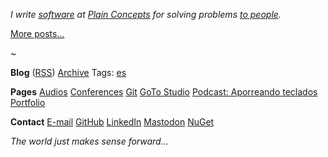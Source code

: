 *I write [software](/?i=portfolio) at [Plain Concepts](https://www.plainconcepts.com) for solving problems [to people](/?i=conferences).*

<div id="posts-latest"></div>

[More posts...](/?i=blog)

<div class="center">~</div>

**Blog**
([RSS](feed.rss))
[Archive](/?i=blog)
Tags:
[es](/?i=blog-es "Posts en español")

**Pages**
[Audios](/?i=audios)
[Conferences](/?i=conferences)
[Git](/?i=git)
[GoTo Studio](goto-studio)
[Podcast: Aporreando teclados](https://www.ivoox.com/podcast-aporreando-teclados_sq_f11142253_1.html)
[Portfolio](/?i=portfolio)

**Contact**
[E-mail](mailto:MarcosCobena@outlook.com)
[GitHub](https://github.com/MarcosCobena)
[LinkedIn](https://www.linkedin.com/in/MarcosCobena)
<a rel="me" href="https://dotnet.social/@MarcosCobena">Mastodon</a>
[NuGet](https://www.nuget.org/profiles/MarcosCobena)

*<div class="center">The world just makes sense forward...</div>*
